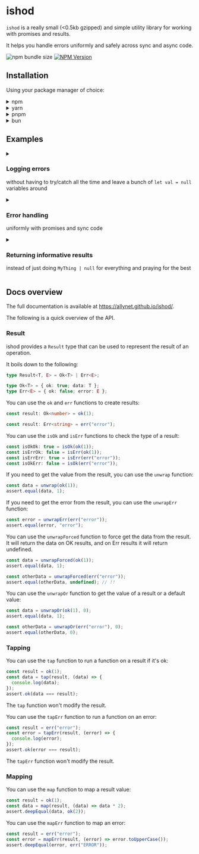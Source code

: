 # ishod

`ishod` is a really small (&lt;0.5kb gzipped) and simple utility library for working with promises and results.

It helps you handle errors uniformly and safely across sync and async code.

![npm bundle size](https://img.shields.io/bundlephobia/minzip/%40allynet%2Fishod)
<a href="https://www.npmjs.com/package/@allynet/ishod">![NPM Version](https://img.shields.io/npm/v/%40allynet%2Fishod)</a>

## Installation

Using your package manager of choice:

<details>
  <summary>npm</summary>

```bash
npm install @allynet/ishod
```

</details>

<details>
  <summary>yarn</summary>

```bash
yarn add @allynet/ishod
```

</details>

<details>
  <summary>pnpm</summary>

```bash
pnpm install @allynet/ishod
```

</details>

<details>
  <summary>bun</summary>

```bash
bun install @allynet/ishod
```

</details>

## Examples

<details>
<summary>

### Logging errors

without having to try/catch all the time and leave a bunch of `let val = null` variables around

</summary>

```ts
import { $result } from "@allynet/ishod";

// Do an unsafe operation safely
const gamble = $result.try$(() => {
  if (Math.random() > 0.5) {
    return 5;
  }

  throw new Error("error");
});

// And process the result safely
const doubled = $result.map(gamble, (x) => x * 2);

// Or log the error if it happens
$result.tapErr(gamble, (error) => {
  console.error(error);
});

// without having to check everything yourself
// or creating a bunch of `let val = null` variables

```

</details>

<details>
<summary>

### Error handling

uniformly with promises and sync code

</summary>

```ts
import { $result } from "@allynet/ishod";

const requestJson = (url: string) =>
  $result
    .try$(fetch(url))
    .then((x) => $result.map(x, (res) => res.json()))
    .then((x) => $result.tapErr(x, (error) => console.error(error)));

const response = await requestJson("https://api.example.com/data");

if ($result.isOk(response)) {
  const data = $result.unwrap(response);
  console.log(`Got the response data right here: ${data}`);
}
```

</details>

<details>
<summary>

### Returning informative results

instead of just doing `MyThing | null` for everything and praying for the best

</summary>

```ts
import { $result } from "@allynet/ishod";

const divide = (a: number, b: number) => {
  if (b === 0) {
    return $result.err("division by zero");
  }

  if (a === b) {
    return $result.err("division by itself");
  }

  return $result.ok(a / b);
};

const result = divide(1, 0);
//    ^? Result<number, "division by zero" | "division by itself">

const resultDoubled = $result.map(result, (x) => x * 2);
//    ^? Result<number, "division by zero" | "division by itself">
```

</details>

## Docs overview

The full documentation is available at <https://allynet.github.io/ishod/>.

The following is a quick overview of the API.

### Result

ishod provides a `Result` type that can be used to represent the result of an operation.

It boils down to the following:

```ts
type Result<T, E> = Ok<T> | Err<E>;

type Ok<T> = { ok: true; data: T };
type Err<E> = { ok: false; error: E };
```

You can use the `ok` and `err` functions to create results:

```ts
const result: Ok<number> = ok(1);
```

```ts
const result: Err<string> = err("error");
```

You can use the `isOk` and `isErr` functions to check the type of a result:

```ts
const isOkOk: true = isOk(ok(1));
const isErrOk: false = isErr(ok(1));
const isErrErr: true = isErr(err("error"));
const isOkErr: false = isOk(err("error"));
```

If you need to get the value from the result, you can use the `unwrap` function:

```ts
const data = unwrap(ok(1));
assert.equal(data, 1);
```

If you need to get the error from the result, you can use the `unwrapErr` function:

```ts
const error = unwrapErr(err("error"));
assert.equal(error, "error");
```

You can use the `unwrapForced` function to force get the data from the result.
It will return the data on OK results, and on Err results it will return undefined.

```ts
const data = unwrapForced(ok(1));
assert.equal(data, 1);

const otherData = unwrapForced(err("error"));
assert.equal(otherData, undefined); // !!
```

You can use the `unwrapOr` function to get the value of a result or a default value:

```ts
const data = unwrapOr(ok(1), 0);
assert.equal(data, 1);

const otherData = unwrapOr(err("error"), 0);
assert.equal(otherData, 0);
```

### Tapping

You can use the `tap` function to run a function on a result if it's ok:

```ts
const result = ok(1);
const data = tap(result, (data) => {
  console.log(data);
});
assert.ok(data === result);
```

The `tap` function won't modify the result.

You can use the `tapErr` function to run a function on an error:

```ts
const result = err("error");
const error = tapErr(result, (error) => {
  console.log(error);
});
assert.ok(error === result);
```

The `tapErr` function won't modify the result.

### Mapping

You can use the `map` function to map a result value:

```ts
const result = ok(1);
const data = map(result, (data) => data * 2);
assert.deepEqual(data, ok(2));
```

You can use the `mapErr` function to map an error:

```ts
const result = err("error");
const error = mapErr(result, (error) => error.toUpperCase());
assert.deepEqual(error, err("ERROR"));
```
